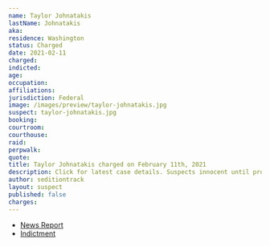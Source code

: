 ```yaml
---
name: Taylor Johnatakis
lastName: Johnatakis
aka:
residence: Washington
status: Charged
date: 2021-02-11
charged:
indicted:
age:
occupation:
affiliations:
jurisdiction: Federal
image: /images/preview/taylor-johnatakis.jpg
suspect: taylor-johnatakis.jpg
booking:
courtroom:
courthouse:
raid:
perpwalk:
quote:
title: Taylor Johnatakis charged on February 11th, 2021
description: Click for latest case details. Suspects innocent until proven guilty.
author: seditiontrack
layout: suspect
published: false
charges:
---
```

- [News Report]()
- [Indictment](https://www.justice.gov/usao-dc/case-multi-defendant/file/1366951/download)
